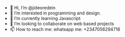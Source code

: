 - 👋 Hi, I’m @jideoredein
- 👀 I’m interested in programming and design.
- 🌱 I’m currently learning Javascript
- 💞️ I’m looking to collaborate on web based projects
- 📫 How to reach me: whatsapp me: +2347056294716

<!---
jideoredein/jideoredein is a ✨ special ✨ repository because its `README.md` (this file) appears on your GitHub profile.
You can click the Preview link to take a look at your changes.
--->
